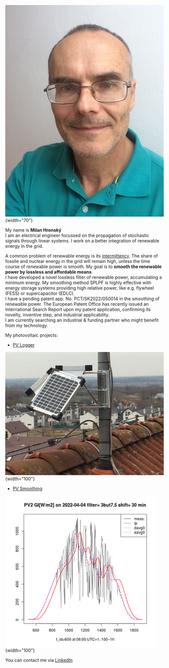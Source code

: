 ![Milan](img/Milan.jpg){width="70"}

My name is **Milan Hronský**  
I am an electrical engineer focussed on the propagation of stochastic signals through linear systems. I work on a better integration of renewable energy in the grid.  

A common problem of renewable energy is its [intermittency](https://mhrons.github.io/pv_intermit/).
The share of fossile and nuclear energy in the grid will remain high, unless the time course of renewable power is smooth. My goal is to **smooth the renewable power by lossless and affordable means**.  
I have developed a novel lossless filter of renewable power, accumulating a minimum energy. My smoothing method SPLPF is highly effective with energy storage systems providing high relative power, like e.g. flywheel (FESS) or supercapacitor (EDLC).  
I have a pending patent app. No. PCT/SK2022/050014 in the smoothing of renewable power. The European Patent Office has recently issued an International Search Report upon my patent application, confirming its novelty, inventive step, and industrial applicability.  
I am currently searching an industrial & funding partner who might benefit from my technology.

My photovoltaic projects:

- [PV Logger](https://mhrons.github.io/pv_log/)
  
![PV Panels](img/PV_Panels.JPG){width="100"}  
  
- [PV Smoothing](https://mhrons.github.io/pv_smooth/)

![GI Smoothing](img/GI_PV2.3but7.5.2022-04-04.png){width="100"}

You can contact me via [LinkedIn](https://www.linkedin.com/in/milan-hronsky-76132224/)

